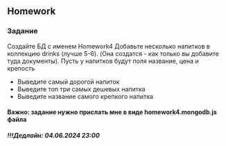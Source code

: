 ## Homework

### Задание

Создайте БД c именем Homework4
Добавьте несколько напитков в коллекцию drinks (лучше 5-6). (Она создатся - как только вы добавите туда документы). Пусть у напитков будут поля название, цена и крепость

- Выведите самый дорогой напиток
- Выведите топ три самых дешевых напитка
- Выведите название самого крепкого напитка

#### Важно: задание нужно прислать мне в виде homework4.mongodb.js файла

##### !!!Дедлайн: 04.06.2024 23:00
